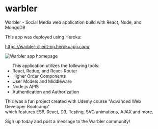 # warbler

Warbler - Social Media web application build with React, Node, and MongoDB

This app was deployed using Heroku:

https://warbler-client-np.herokuapp.com/

<img src="https://i.imgur.com/u6y5gPj.png" alt="Warbler app homepage">

<ul>This application utilizes the following tools: <br>
  <li>React, Redux, and React-Router</li>
  <li>Higher Order Components</li>
  <li>User Models and Middleware</li>
  <li>Node.js APIS</li>
  <li>Authentication and Authorization</li>
 </ul>
 
 
 <p>This was a fun project created with Udemy course "Advanced Web Developer Bootcamp" <br> which features ES6, React, D3, Testing, SVG animations, AJAX and more. </p>
 
 Sign up today and post a message to the Warbler community!
 

